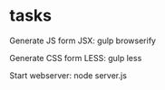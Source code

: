 # tasks

Generate JS form JSX: 
gulp browserify

Generate CSS form LESS: 
gulp less

Start webserver: 
node server.js
